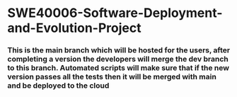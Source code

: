 # SWE40006-Software-Deployment-and-Evolution-Project
### This is the main branch which will be hosted for the users, after completing a version the developers will merge the dev branch to this branch. Automated scripts will make sure that if the new version passes all the tests then it will be merged with main and be deployed to the cloud